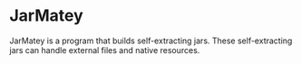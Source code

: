 # JarMatey

JarMatey is a program that builds self-extracting jars. These self-extracting jars can handle external files and native resources.
